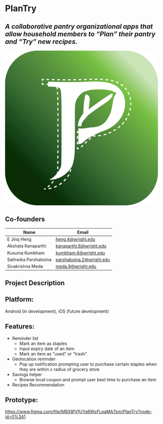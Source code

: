 # PlanTry
## _A collaborative pantry organizational apps that allow household members to “Plan” their pantry and “Try” new recipes._

![PlanTry Logo](PlanTry_Logo.png)

## Co-founders
|Name|Email|
|----|-----|
|E Jinq Heng|heng.4@wright.edu|
|Akshata Kanaparthi|kanaparthi.6@wright.edu|
|Kusuma Kumbham|kumbham.6@wright.edu|
|Sathwika Parshaboina|parshaboina.2@wright.edu|
|Sivakrishna Meda|meda.9@wright.edu|

## Project Description
## Platform:
 Android (in development), iOS (future development)

## Features:
* Reminder list
    * Mark an item as staples
    * Input expiry date of an item
    * Mark an item as "used" or "trash"
* Geolocation reminder
    * Pop up notification prompting user to purchase certain staples when they are within _x_ radius of grocery store
* Savings helper
    * Browse local coupon and prompt user best time to purchase an item
* Recipes Recommendation
 
## Prototype:
https://www.figma.com/file/MBX8fVfUYa6WxFLeaMA7sm/PlanTry?node-id=0%3A1
